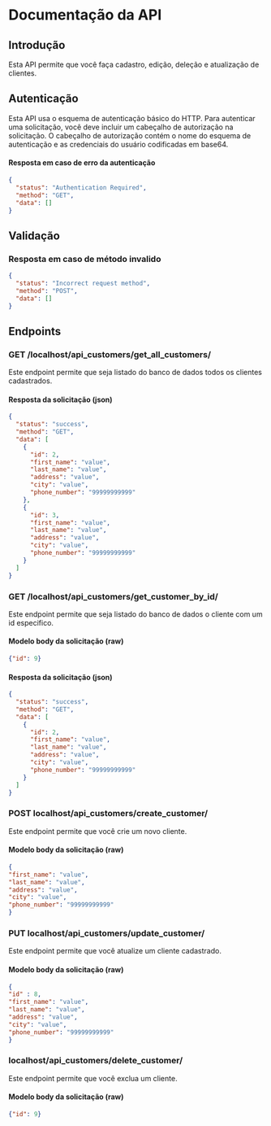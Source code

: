 # Documentação da API

## Introdução
Esta API permite que você faça cadastro, edição, deleção e atualização de clientes.

## Autenticação
Esta API usa o esquema de autenticação básico do HTTP. Para autenticar uma solicitação, você deve incluir um cabeçalho de autorização na solicitação. O cabeçalho de autorização contém o nome do esquema de autenticação e as credenciais do usuário codificadas em base64.

#### Resposta em caso de erro da autenticação
```json
{
  "status": "Authentication Required",
  "method": "GET",
  "data": []
}
```
## Validação

### Resposta em caso de método invalido
```json
{
  "status": "Incorrect request method",
  "method": "POST",
  "data": []
}
```

## Endpoints

### GET /localhost/api_customers/get_all_customers/
Este endpoint permite que seja listado do banco de dados todos os clientes cadastrados.

#### Resposta da solicitação (json)
```json
{
  "status": "success",
  "method": "GET",
  "data": [
    {
      "id": 2,
      "first_name": "value",
      "last_name": "value",
      "address": "value",
      "city": "value",
      "phone_number": "99999999999"
    },
    {
      "id": 3,
      "first_name": "value",
      "last_name": "value",
      "address": "value",
      "city": "value",
      "phone_number": "99999999999"
    }
  ]
}
```

### GET /localhost/api_customers/get_customer_by_id/
Este endpoint permite que seja listado do banco de dados o cliente com um id especifico.

#### Modelo body da solicitação (raw)
```json
{"id": 9}
```

#### Resposta da solicitação (json)
```json
{
  "status": "success",
  "method": "GET",
  "data": [
    {
      "id": 2,
      "first_name": "value",
      "last_name": "value",
      "address": "value",
      "city": "value",
      "phone_number": "99999999999"
    }
  ]
}
```

### POST localhost/api_customers/create_customer/
Este endpoint permite que você crie um novo cliente.

#### Modelo body da solicitação (raw)
```json
{
"first_name": "value",
"last_name": "value",
"address": "value",
"city": "value",
"phone_number": "99999999999"
}
```

### PUT localhost/api_customers/update_customer/
Este endpoint permite que você atualize um cliente cadastrado.

#### Modelo body da solicitação (raw)
```json
{
"id" : 8,
"first_name": "value",
"last_name": "value",
"address": "value",
"city": "value",
"phone_number": "99999999999"
}
```

### localhost/api_customers/delete_customer/
Este endpoint permite que você exclua um cliente.

#### Modelo body da solicitação (raw)
```json
{"id": 9}
```
